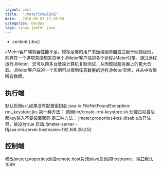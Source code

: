 ```yaml
---
layout: post
title:  "Jmeter分布式测试"
date:   2018-06-07 17:19:00
categories: DevOps
tags: linux jmeter java
---
```


* content
{:toc}

JMeter客户端机器性能不足，模拟足够的用户来压缩服务器或受限于网络级别，则存在一个选项来控制来自单个JMeter客户端的多个远程JMeter引擎。通过远程运行JMeter，您可以跨多台低端计算机复制测试，从而模拟服务器上的更大负载。JMeter客户端的一个实例可以控制任意数量的远程JMeter实例，并从中收集所有数据。





## 执行端
默认启用ssl,如果没有配置密钥会
java.io.FileNotFoundException: rmi_keystore.jks
第一种方法：
调用bin/create-rmi-keystore.sh
创建过程最后都key输入不要设置密码
第二种方法：
jmeter.properties中ssl.disable放开注释，值设为true
启动./jmeter-server  -Djava.rmi.server.hostname=192.168.20.252

## 控制端
修改jmeter.properties添加remote.host只想slave启动的hostname，端口默认1099